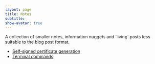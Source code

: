 ```yaml
---
layout: page
title: Notes
subtitle: 
show-avatar: true
---
```


A collection of smaller notes, information nuggets and 'living' posts less suitable to the blog post format.

- [Self-signed certificate generation](./self-signed-certificates)
- [Terminal commands](./terminal-commands)